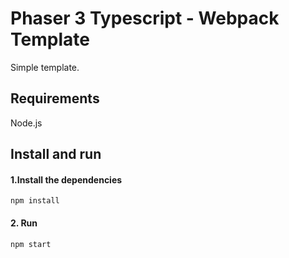 # Phaser 3 Typescript - Webpack Template
Simple template.

## Requirements

Node.js

## Install and run

#### 1.Install the dependencies

```
npm install
```

#### 2. Run

```
npm start
```
